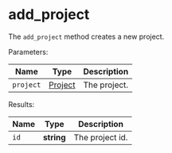 # add_project

The `add_project` method creates a new project.

  Parameters:

__Name__ | __Type__ | __Description__
--- | --- | --- | 
`project` | [Project](../types/Project.md) | The project.

  Results:

__Name__ | __Type__ | __Description__
--- | --- | --- | 
`id` | __string__ | The project id.

